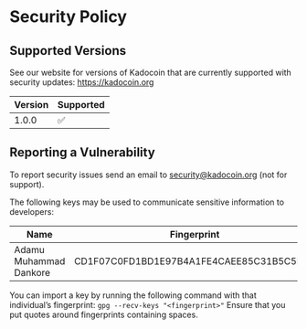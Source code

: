 # Security Policy

## Supported Versions

See our website for versions of Kadocoin that are currently supported with
security updates: <https://kadocoin.org>

| Version | Supported          |
| ------- | ------------------ |
| 1.0.0   | :white_check_mark: |

## Reporting a Vulnerability

To report security issues send an email to security@kadocoin.org (not for support).

The following keys may be used to communicate sensitive information to developers:

| Name | Fingerprint |
|------|-------------|
| Adamu Muhammad Dankore | CD1F07C0FD1BD1E97B4A1FE4CAEE85C31B5C5DCF |

You can import a key by running the following command with that individual’s fingerprint: `gpg --recv-keys "<fingerprint>"` Ensure that you put quotes around fingerprints containing spaces.
